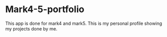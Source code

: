# Mark4-5-portfolio
 
This app is done for mark4 and mark5. This is my personal profile showing my projects done by me. 